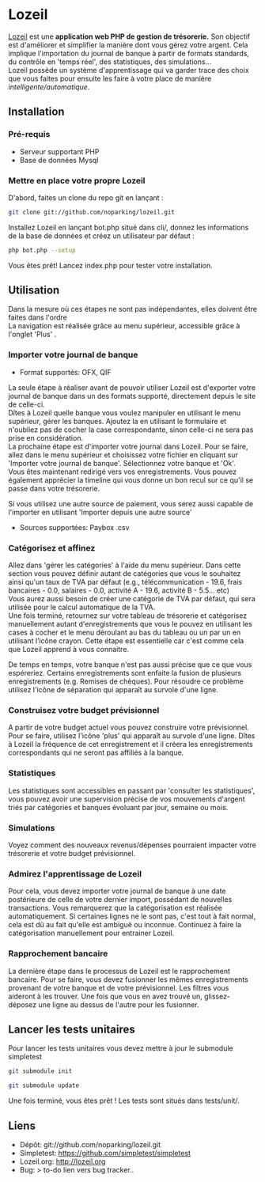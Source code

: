 Lozeil
======

[Lozeil](http://lozeil.org) est une **application web PHP de gestion de trésorerie.** Son objectif est d'améliorer et simplifier la manière dont vous gérez votre argent.
Cela implique l'importation du journal de banque à partir de formats standards, du contrôle en 'temps réel', des statistiques, des simulations... <br /> 
Lozeil possède un système d'apprentissage qui va garder trace des choix que vous faites pour ensuite les faire à votre place de manière _intelligente/automatique_.

## Installation

### Pré-requis
* Serveur supportant PHP
* Base de données Mysql

### Mettre en place votre propre Lozeil

D'abord, faites un clone du repo git en lançant :
```bash
git clone git://github.com/noparking/lozeil.git
```

Installez Lozeil en lançant bot.php situé dans cli/, donnez les informations de la base de données et créez un utilisateur par défaut :
```bash
php bot.php --setup
```

Vous êtes prêt! Lancez index.php pour tester votre installation.

## Utilisation

Dans la mesure où ces étapes ne sont pas indépendantes, elles doivent être faites dans l'ordre<br />
La navigation est réalisée grâce au menu supérieur, accessible grâce à l'onglet 'Plus' .

### Importer votre journal de banque
* Format supportés: OFX, QIF


La seule étape à réaliser avant de pouvoir utiliser Lozeil est d'exporter votre journal de banque dans un des formats supporté, directement depuis le site de celle-ci.<br />
Dîtes à Lozeil quelle banque vous voulez manipuler en utilisant le menu supérieur, gérer les banques. Ajoutez la en utilisant le formulaire et n'oubliez pas de cocher la case correspondante, sinon celle-ci ne sera pas prise en considération.<br />
La prochaine étape est d'importer votre journal dans Lozeil. Pour se faire, allez dans le menu supérieur et choisissez votre fichier en cliquant sur 'Importer votre journal de banque'. Sélectionnez votre banque et 'Ok'.<br />
Vous êtes maintenant redirigé vers vos enregistrements. Vous pouvez également apprécier la timeline qui vous donne un bon recul sur ce qu'il se passe dans votre trésorerie.

Si vous utilisez une autre source de paiement, vous serez aussi capable de l'importer en utilisant 'Importer depuis une autre source'
* Sources supportées: Paybox .csv

### Catégorisez et affinez
Allez dans 'gérer les catégories' à l'aide du menu supérieur. Dans cette section vous pouvez définir autant de catégories que vous le souhaitez ainsi qu'un taux de TVA par défaut  (e.g., télécommunication - 19.6, frais bancaires - 0.0, salaires - 0.0, activité A - 19.6, activité B - 5.5... etc)<br />
Vous aurez aussi besoin de créer une catégorie de TVA par défaut, qui sera utilisée pour le calcul automatique de la TVA.<br />
Une fois terminé, retournez sur votre tableau de trésorerie et catégorisez manuellement autant d'enregistrements que vous le pouvez en utilisant les cases à cocher et le menu déroulant au bas du tableau ou un par un en utilisant l’icône crayon.
Cette étape est essentielle car c'est comme cela que Lozeil apprend à vous connaitre.<br />

De temps en temps, votre banque n'est pas aussi précise que ce que vous espéreriez. Certains enregistrements sont enfaite la fusion de plusieurs enregistrements (e.g. Remises de chèques). Pour résoudre ce problème utilisez l'icône de séparation qui apparaît au survole d'une ligne.

### Construisez votre budget prévisionnel
A partir de votre budget actuel vous pouvez construire votre prévisionnel. Pour se faire, utilisez l'icône 'plus' qui apparaît au survole d'une ligne. Dîtes à Lozeil la fréquence de cet enregistrement et il créera les enregistrements correspondants qui ne seront pas affiliés à la banque.

### Statistiques
Les statistiques sont accessibles en passant par 'consulter les statistiques', vous pouvez avoir une supervision précise de vos mouvements d'argent triés par catégories et banques évoluant par jour, semaine ou mois.

### Simulations
Voyez comment des nouveaux revenus/dépenses pourraient impacter votre trésorerie et votre budget prévisionnel.

### Admirez l'apprentissage de Lozeil
Pour cela, vous devez importer votre journal de banque à une date postérieure de celle de votre dernier import, possédant de nouvelles transactions. Vous remarquerez que la catégorisation est réalisée automatiquement. Si certaines lignes ne le sont pas, c'est tout à fait normal, cela est dû au fait qu'elle est ambiguë ou inconnue. Continuez à faire la catégorisation manuellement pour entrainer Lozeil.

### Rapprochement bancaire
La dernière étape dans le processus de Lozeil est le rapprochement bancaire. Pour se faire, vous devez fusionner les mêmes enregistrements provenant de votre banque et de votre prévisionnel. Les filtres vous aideront à les trouver. Une fois que vous en avez trouvé un, glissez-déposez une ligne au dessus de l'autre pour les fusionner.<br />

## Lancer les tests unitaires

Pour lancer les tests unitaires vous devez mettre à jour le submodule simpletest
```bash
git submodule init
```
```bash
git submodule update
```

Une fois terminé, vous êtes prêt ! Les tests sont situés dans tests/unit/.

## Liens

* Dépôt: git://github.com/noparking/lozeil.git
* Simpletest: <https://github.com/simpletest/simpletest>
* Lozeil.org: <http://lozeil.org>
* Bug: > to-do lien vers bug tracker..